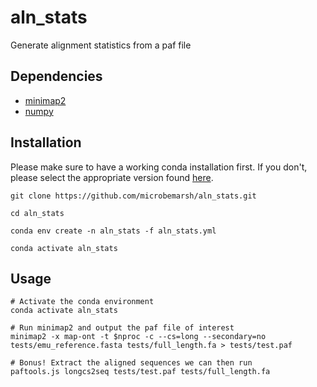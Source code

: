 # aln_stats
Generate alignment statistics from a paf file

## Dependencies

* [minimap2](https://github.com/lh3/minimap2) 
* [numpy](https://numpy.org/)

## Installation

Please make sure to have a working conda installation first. If you don't, please select the appropriate version found [here](https://github.com/conda-forge/miniforge).

```
git clone https://github.com/microbemarsh/aln_stats.git

cd aln_stats

conda env create -n aln_stats -f aln_stats.yml

conda activate aln_stats
```

## Usage

```
# Activate the conda environment
conda activate aln_stats

# Run minimap2 and output the paf file of interest
minimap2 -x map-ont -t $nproc -c --cs=long --secondary=no tests/emu_reference.fasta tests/full_length.fa > tests/test.paf

# Bonus! Extract the aligned sequences we can then run
paftools.js longcs2seq tests/test.paf tests/full_length.fa
```